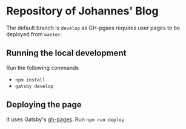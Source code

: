 # Repository of Johannes' Blog

The default branch is `develop` as GH-pgaes requires user pages to be deployed from `master`.

## Running the local development

Run the following commands
  - `npm install`
  - `gatsby develop`

## Deploying the page

It uses Gatsby's [gh-pages](https://www.gatsbyjs.org/docs/how-gatsby-works-with-github-pages/). Run
`npm run deploy`